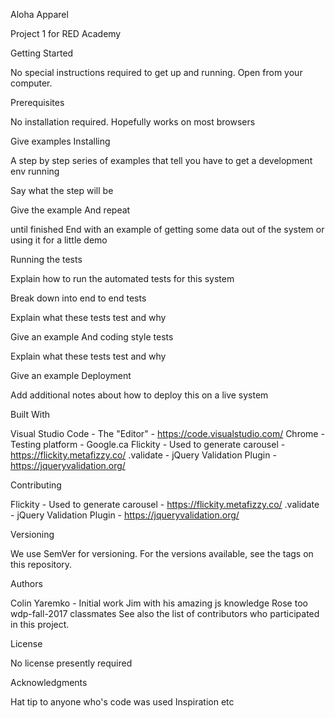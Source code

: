 Aloha Apparel

Project 1 for RED Academy

Getting Started

No special instructions required to get up and running.  Open from your computer.

Prerequisites

No installation required.  Hopefully works on most browsers

Give examples
Installing

A step by step series of examples that tell you have to get a development env running

Say what the step will be

Give the example
And repeat

until finished
End with an example of getting some data out of the system or using it for a little demo

Running the tests

Explain how to run the automated tests for this system

Break down into end to end tests

Explain what these tests test and why

Give an example
And coding style tests

Explain what these tests test and why

Give an example
Deployment

Add additional notes about how to deploy this on a live system

Built With

Visual Studio Code - The "Editor" - https://code.visualstudio.com/
Chrome - Testing platform - Google.ca
Flickity - Used to generate carousel - https://flickity.metafizzy.co/
.validate - jQuery Validation Plugin - https://jqueryvalidation.org/

Contributing

Flickity - Used to generate carousel - https://flickity.metafizzy.co/
.validate - jQuery Validation Plugin - https://jqueryvalidation.org/

Versioning

We use SemVer for versioning. For the versions available, see the tags on this repository.

Authors

Colin Yaremko - Initial work
Jim with his amazing js knowledge
Rose too
wdp-fall-2017 classmates
See also the list of contributors who participated in this project.

License

No license presently required

Acknowledgments

Hat tip to anyone who's code was used
Inspiration
etc